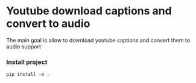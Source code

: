 # Youtube download captions and convert to audio

The main goal is allow to download youtube captions and convert them to audio support

### Install project

```
pip install -e .
```
